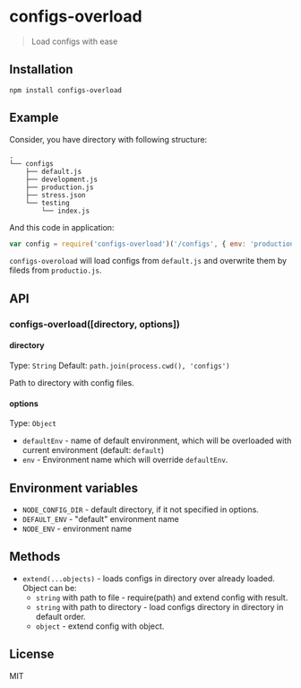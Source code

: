 # configs-overload
> Load configs with ease

## Installation

`npm install configs-overload`

## Example

Consider, you have directory with following structure:

```
.
└── configs
    ├── default.js
    ├── development.js
    ├── production.js
    ├── stress.json
    └── testing
        └── index.js
```

And this code in application:

```js
var config = require('configs-overload')('/configs', { env: 'production' });
```

`configs-overoload` will load configs from `default.js` and overwrite them by fileds from `productio.js`.

## API

### configs-overload([directory, options])

#### directory

Type: `String` Default: `path.join(process.cwd(), 'configs')`

Path to directory with config files.

#### options

Type: `Object`

 * `defaultEnv` - name of default environment, which will be overloaded with current environment (default: `default`)
 * `env` - Environment name which will override `defaultEnv`.

## Environment variables

 * `NODE_CONFIG_DIR` - default directory, if it not specified in options.
 * `DEFAULT_ENV` - "default" environment name
 * `NODE_ENV` - environment name

## Methods

* `extend(...objects)` - loads configs in directory over already loaded. Object can be:
    * `string` with path to file - require(path) and extend config with result.
    * `string` with path to directory - load configs directory in directory in default order.
    * `object` - extend config with object.

## License

MIT

